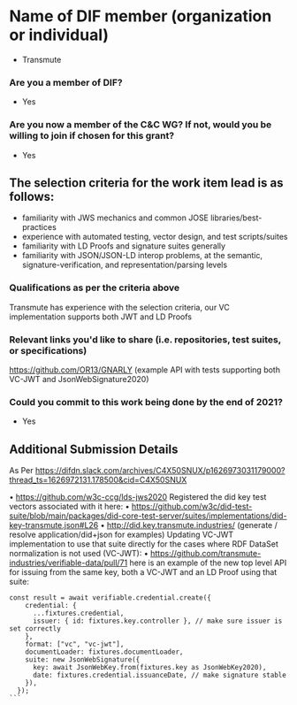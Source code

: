 # Name of DIF member (organization or individual)
* Transmute

### Are you a member of DIF?
* Yes

### Are you now a member of the C&C WG? If not, would you be willing to join if chosen for this grant? 
* Yes

## The selection criteria for the work item lead is as follows:

* familiarity with JWS mechanics and common JOSE libraries/best-practices
* experience with automated testing, vector design, and test scripts/suites
* familiarity with LD Proofs and signature suites generally
* familiarity with JSON/JSON-LD interop problems, at the semantic, signature-verification, and representation/parsing levels

### Qualifications as per the criteria above
Transmute has experience with the selection criteria, our VC implementation supports both JWT and LD Proofs

### Relevant links you'd like to share (i.e. repositories, test suites, or specifications)
https://github.com/OR13/GNARLY (example API with tests supporting both VC-JWT and JsonWebSignature2020)

### Could you commit to this work being done by the end of 2021?
- Yes

## Additional Submission Details
As Per https://difdn.slack.com/archives/C4X50SNUX/p1626973031179000?thread_ts=1626972131.178500&cid=C4X50SNUX

• https://github.com/w3c-ccg/lds-jws2020
Registered the did key test vectors associated with it here:
• https://github.com/w3c/did-test-suite/blob/main/packages/did-core-test-server/suites/implementations/did-key-transmute.json#L26
• http://did.key.transmute.industries/ (generate / resolve application/did+json for examples)
Updating VC-JWT implementation to use that suite directly for the cases where RDF DataSet normalization is not used (VC-JWT):
• https://github.com/transmute-industries/verifiable-data/pull/71
here is an example of the new top level API for issuing from the same key, both a VC-JWT and an LD Proof using that suite:
````
const result = await verifiable.credential.create({
    credential: {
      ...fixtures.credential,
      issuer: { id: fixtures.key.controller }, // make sure issuer is set correctly
    },
    format: ["vc", "vc-jwt"],
    documentLoader: fixtures.documentLoader,
    suite: new JsonWebSignature({
      key: await JsonWebKey.from(fixtures.key as JsonWebKey2020),
      date: fixtures.credential.issuanceDate, // make signature stable
    }),
  });
```
